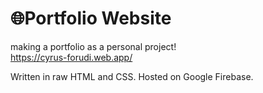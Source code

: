 # 🌐Portfolio Website

making a portfolio as a personal project!  
https://cyrus-forudi.web.app/

Written in raw HTML and CSS. Hosted on Google Firebase.
